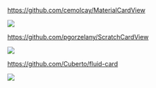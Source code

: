 https://github.com/cemolcay/MaterialCardView

![](https://raw.githubusercontent.com/cemolcay/MaterialCardView/master/ss.png)

https://github.com/pgorzelany/ScratchCardView

![](https://camo.githubusercontent.com/e817c711aa9a54a00b2b49ca93593d005c7a84a8/68747470733a2f2f7468756d62732e6766796361742e636f6d2f466c616b7944616e6765726f7573486f7273656d6f7573652d73697a655f726573747269637465642e676966)

https://github.com/Cuberto/fluid-card

![](https://raw.githubusercontent.com/Cuberto/fluid-card/master/Screenshots/animation.gif)
